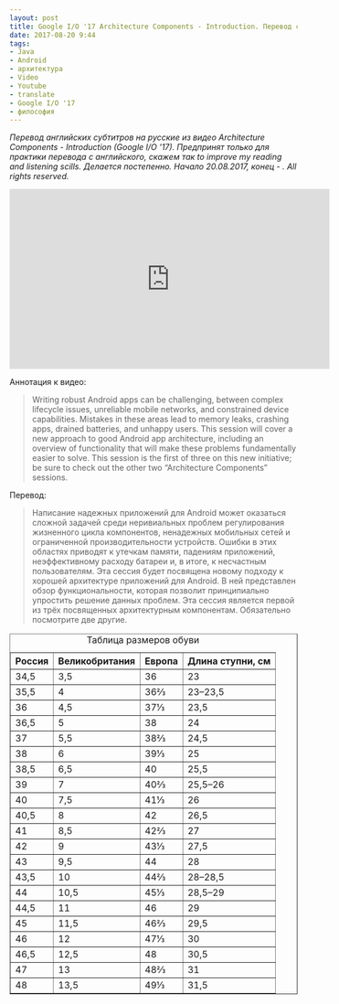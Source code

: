 ```yaml
---
layout: post
title: Google I/O '17 Architecture Components - Introduction. Перевод субтитров.
date: 2017-08-20 9:44
tags:
- Java
- Android
- архитектура
- Video
- Youtube
- translate
- Google I/O '17
- философия
---
```

*Перевод английских субтитров на русские из видео Architecture Components - Introduction (Google I/O '17). Предпринят только для практики перевода с английского, скажем так to improve my reading and listening scills. Делается постепенно. Начало 20.08.2017, конец - . All rights reserved.*

<iframe width="560" height="315" src="https://www.youtube.com/watch?v=FrteWKKVyzI" frameborder="0" allowfullscreen></iframe>

Аннотация к видео:

> Writing robust Android apps can be challenging, between complex lifecycle issues, unreliable mobile networks, and constrained device capabilities. Mistakes in these areas lead to memory leaks, crashing apps, drained batteries, and unhappy users. This session will cover a new approach to good Android app architecture, including an overview of functionality that will make these problems fundamentally easier to solve. This session is the first of three on this new initiative; be sure to check out the other two “Architecture Components” sessions.

Перевод:
> Написание надежных приложений для Android может оказаться сложной задачей среди неривиальных проблем регулирования жизненного цикла компонентов, ненадежных мобильных сетей и ограниченной производительности устройств. Ошибки в этих областях приводят к утечкам памяти, падениям приложений, неэффективному расходу батареи и, в итоге, к несчастным пользователям. Эта сессия будет посвящена новому подходу к хорошей архитектуре приложений для Android. В ней представлен обзор функциональности, которая позволит принципиально упростить решение данных проблем. Эта сессия является первой из трёх посвященных архитектурным компонентам. Обязательно посмотрите две другие.

<table border="1">
   <caption>Таблица размеров обуви</caption>
   <tr>
    <th>Россия</th>
    <th>Великобритания</th>
    <th>Европа</th>
    <th>Длина ступни, см</th>
   </tr>
   <tr><td>34,5</td><td>3,5</td><td>36</td><td>23</td></tr>
   <tr><td>35,5</td><td>4</td><td>36⅔</td><td>23–23,5</td></tr>
   <tr><td>36</td><td>4,5</td><td>37⅓</td><td>23,5</td></tr>
   <tr><td>36,5</td><td>5</td><td>38</td><td>24</td></tr>
   <tr><td>37</td><td>5,5</td><td>38⅔</td><td>24,5</td></tr>
   <tr><td>38</td><td>6</td><td>39⅓</td><td>25</td></tr>
   <tr><td>38,5</td><td>6,5</td><td>40</td><td>25,5</td></tr>
   <tr><td>39</td><td>7</td><td>40⅔</td><td>25,5–26</td></tr>
   <tr><td>40</td><td>7,5</td><td>41⅓</td><td>26</td></tr>
   <tr><td>40,5</td><td>8</td><td>42</td><td>26,5</td></tr>
   <tr><td>41</td><td>8,5</td><td>42⅔</td><td>27</td></tr>
   <tr><td>42</td><td>9</td><td>43⅓</td><td>27,5</td></tr>
   <tr><td>43</td><td>9,5</td><td>44</td><td>28</td></tr>
   <tr><td>43,5</td><td>10</td><td>44⅔</td><td>28–28,5</td></tr>
   <tr><td>44</td><td>10,5</td><td>45⅓</td><td>28,5–29</td></tr>
   <tr><td>44,5</td><td>11</td><td>46</td><td>29</td></tr>
   <tr><td>45</td><td>11,5</td><td>46⅔</td><td>29,5</td></tr>
   <tr><td>46</td><td>12</td><td>47⅓</td><td>30</td></tr>
   <tr><td>46,5</td><td>12,5</td><td>48</td><td>30,5</td></tr>
   <tr><td>47</td><td>13</td><td>48⅔</td><td>31</td></tr>
   <tr><td>48</td><td>13,5</td><td>49⅓</td><td>31,5</td></tr>
  </table>
